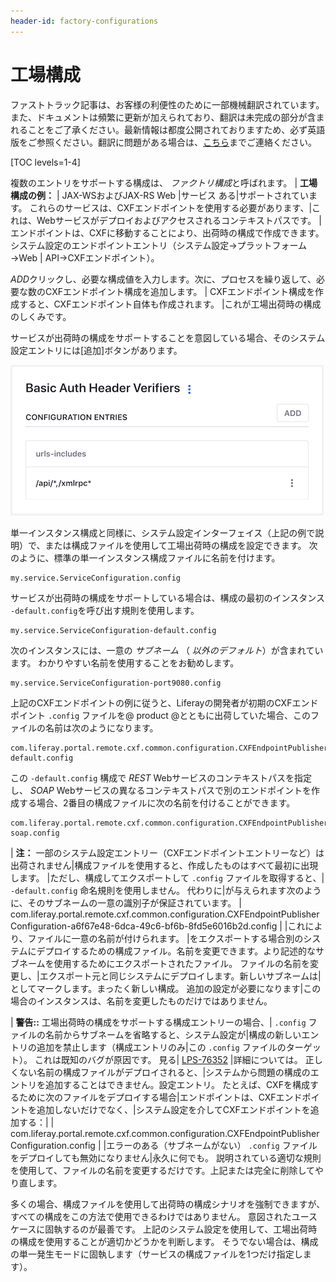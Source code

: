 ```yaml
---
header-id: factory-configurations
---
```


# 工場構成

<p class="alert alert-info"><span class="wysiwyg-color-blue120">ファストトラック記事は、お客様の利便性のために一部機械翻訳されています。また、ドキュメントは頻繁に更新が加えられており、翻訳は未完成の部分が含まれることをご了承ください。最新情報は都度公開されておりますため、必ず英語版をご参照ください。翻訳に問題がある場合は、<a href="mailto:support-content-jp@liferay.com">こちら</a>までご連絡ください。</span></p>

[TOC levels=1-4]

複数のエントリをサポートする構成は、 *ファクトリ構成*と呼ばれます。
| **工場構成の例：** | JAX-WSおよびJAX-RS Web |サービス<!--(/docs/7-1/tutorials/-/knowledge_base/t/jax-ws-and-jax-rs)--> ある|サポートされています。 これらのサービスは、CXFエンドポイントを使用する必要があります<!--
| (/docs/7-1/tutorials/-/knowledge_base/t/jax-ws-and-jax-rs#cxf-endpoints)-->、|これは、Webサービスがデプロイおよびアクセスされるコンテキストパスです。 |エンドポイントは、CXFに移動することにより、出荷時の構成で作成できます。システム設定のエンドポイントエントリ（システム設定→プラットフォーム→Web | API→CXFエンドポイント）。 

*ADD*クリックし、必要な構成値を入力します。次に、プロセスを繰り返して、必要な数のCXFエンドポイント構成を追加します。 | CXFエンドポイント構成を作成すると、CXFエンドポイント自体も作成されます。 |これが工場出荷時の構成のしくみです。

サービスが出荷時の構成をサポートすることを意図している場合、そのシステム設定エントリには[追加]ボタンがあります。

![図1：システム設定エントリに[追加]ボタンがある場合、工場出荷時の構成に適しています。](../../../../images/factory-configuration-entry.png)

単一インスタンス構成と同様に、システム設定インターフェイス（上記の例で説明）で、または構成ファイルを使用して工場出荷時の構成を設定できます。 次のように、標準の単一インスタンス構成ファイルに名前を付けます。

    my.service.ServiceConfiguration.config

サービスが出荷時の構成をサポートしている場合は、構成の最初のインスタンス `-default.config`を呼び出す規則を使用します。

    my.service.ServiceConfiguration-default.config

次のインスタンスには、一意の *サブネーム* （ *以外のデフォルト*）が含まれています。 わかりやすい名前を使用することをお勧めします。

    my.service.ServiceConfiguration-port9080.config

上記のCXFエンドポイントの例に従うと、Liferayの開発者が初期のCXFエンドポイント `.config` ファイルを@ product @とともに出荷していた場合、このファイルの名前は次のようになります。

    com.liferay.portal.remote.cxf.common.configuration.CXFEndpointPublisherConfiguration-default.config

この `-default.config` 構成で *REST* Webサービスのコンテキストパスを指定し、 *SOAP* Webサービスの異なるコンテキストパスで別のエンドポイントを作成する場合、2番目の構成ファイルに次の名前を付けることができます。

    com.liferay.portal.remote.cxf.common.configuration.CXFEndpointPublisherConfiguration-soap.config

| **注：** 一部のシステム設定エントリー（CXFエンドポイントエントリーなど）は出荷されません|構成ファイルを使用すると、作成したものはすべて最初に出現します。 |ただし、構成してエクスポートして `.config` ファイルを取得すると、| `-default.config` 命名規則を使用しません。 代わりに|が与えられます次のように、そのサブネームの一意の識別子が保証されています。 | com.liferay.portal.remote.cxf.common.configuration.CXFEndpointPublisherConfiguration-a6f67e48-6dca-49c6-bf6b-8fd5e6016b2d.config | |これにより、ファイルに一意の名前が付けられます。 |をエクスポートする場合別のシステムにデプロイするための構成ファイル。名前を変更できます。より記述的なサブネームを使用するためにエクスポートされたファイル。 ファイルの名前を変更し、|エクスポート元と同じシステムにデプロイします。新しいサブネームは|としてマークします。まったく新しい構成。 追加の設定が必要になります|この場合のインスタンスは、名前を変更したものだけではありません。

| **警告::** 工場出荷時の構成をサポートする構成エントリーの場合、| `.config` ファイルの名前からサブネームを省略すると、システム設定が|構成の新しいエントリの追加を禁止します（構成エントリのみ|この `.config` ファイルのターゲット）。 これは既知のバグが原因です。 見る| [LPS-76352](https://issues.liferay.com/browse/LPS-76352) |詳細については。 正しくない名前の構成ファイルがデプロイされると、|システムから問題の構成のエントリを追加することはできません。設定エントリ。 たとえば、CXFを構成するために次のファイルをデプロイする場合|エンドポイントは、CXFエンドポイントを追加しないだけでなく、|システム設定を介してCXFエンドポイントを追加する：| | com.liferay.portal.remote.cxf.common.configuration.CXFEndpointPublisherConfiguration.config | |エラーのある（サブネームがない） `.config` ファイルをデプロイしても無効になりません|永久に何でも。 説明されている適切な規則を使用して、ファイルの名前を変更するだけです。上記または完全に削除してやり直します。

多くの場合、構成ファイルを使用して出荷時の構成シナリオを強制できますが、すべての構成をこの方法で使用できるわけではありません。 意図されたユースケースに固執するのが最善です。 上記のシステム設定を使用して、工場出荷時の構成を使用することが適切かどうかを判断します。 そうでない場合は、構成の単一発生モードに固執します（サービスの構成ファイルを1つだけ指定します）。
